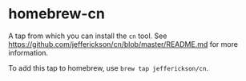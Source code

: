 # homebrew-cn

A tap from which you can install the `cn` tool. See https://github.com/jefferickson/cn/blob/master/README.md for more information.

To add this tap to homebrew, use `brew tap jefferickson/cn`.

